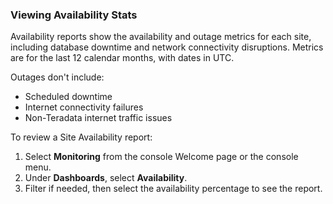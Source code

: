 ### Viewing Availability Stats

Availability reports show the availability and outage metrics for each site, including database
downtime and network connectivity disruptions. Metrics are for the last 12 calendar months, with dates in UTC.

Outages don't include:

- Scheduled downtime
- Internet connectivity failures
- Non-Teradata internet traffic issues


To review a Site Availability report:

1. Select **Monitoring** from the console Welcome page or the console menu.
1. Under **Dashboards**, select **Availability**.
1. Filter if needed, then select the availability percentage to see the report.

